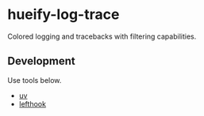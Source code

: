 # hueify-log-trace

Colored logging and tracebacks with filtering capabilities.

## Development

Use tools below.

- [uv](https://docs.astral.sh/uv/)
- [lefthook](https://lefthook.dev/)
